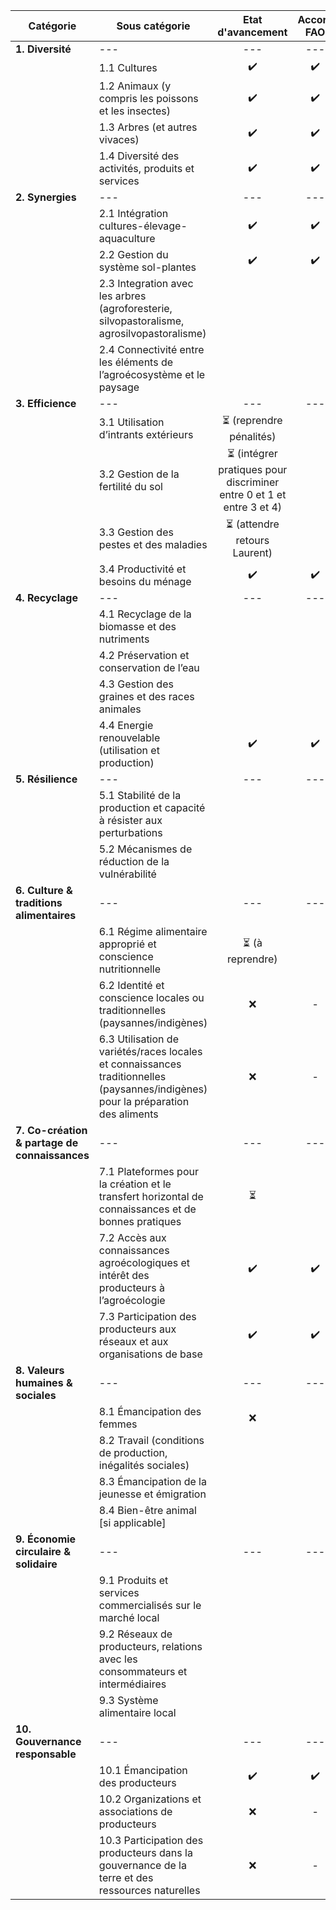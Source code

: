 | Catégorie | Sous catégorie                               |     Etat d'avancement     |        Accord FAO          |
|-----------|-------------------------------------------------------------|:-------------------------:|:--------------------------:|
|   **1. Diversité**         |            ---                         |            ---               |             ---               |
|           |    1.1 Cultures                                            |            ✔️             |            ✔️                |
|           |    1.2 Animaux (y compris les poissons et les insectes)    |            ✔️             |            ✔️              |
|           |    1.3 Arbres (et autres vivaces)                          |            ✔️             |            ✔️            |
|           |    1.4 Diversité des activités, produits et services       |            ✔️             |            ✔️          |
|   **2. Synergies**        |            ---                                |            ---               |             ---                |
|           |    2.1 Intégration cultures-élevage-aquaculture            |              ✔️             |            ✔️                |
|           |    2.2 Gestion du système sol-plantes                      |              ✔️             |             ✔️               |
|           |    2.3 Integration avec les arbres (agroforesterie, silvopastoralisme, agrosilvopastoralisme) |                     |                            |
|           |    2.4 Connectivité entre les éléments de l’agroécosystème et le paysage |                |                            |
|   **3. Efficience**          |          ---                               |                ---               |             ---                 |
|           |    3.1 Utilisation d’intrants extérieurs                   |           ⏳ (reprendre pénalités)              |                            |
|           |    3.2 Gestion de la fertilité du sol                      |            ⏳ (intégrer pratiques pour discriminer entre 0 et 1 et entre 3 et 4)               |                            |
|           |    3.3 Gestion des pestes et des maladies                  |             ⏳ (attendre retours Laurent)             |                            |
|           |    3.4 Productivité et besoins du ménage                   |              ✔️             |              ✔️              |
|  **4. Recyclage**          |       ---                                     |                 ---               |             ---                    |
|           |    4.1 Recyclage de la biomasse et des nutriments          |                           |                            |
|           |    4.2 Préservation et conservation de l’eau                |                           |                            |
|           |    4.3 Gestion des graines et des races animales           |                           |                            |
|           |    4.4 Energie renouvelable (utilisation et production)    |             ✔️              |           ✔️                 |
|  **5. Résilience**          |        ---                                   |          ---                 |           ---                 |
|           |    5.1 Stabilité de la production et capacité à résister aux perturbations |                |                            |
|           |    5.2 Mécanismes de réduction de la vulnérabilité         |                           |                            |
|  **6. Culture & traditions alimentaires**         |         ---           |         ---                  |          ---                  |
|           |    6.1 Régime alimentaire approprié et conscience nutritionnelle |         ⏳ (à reprendre)              |                           |
|           |    6.2 Identité et conscience locales ou traditionnelles (paysannes/indigènes) |    ❌       |              -              |
|           |    6.3 Utilisation de variétés/races locales et connaissances traditionnelles (paysannes/indigènes) pour la préparation des aliments |          ❌             |           -                 |
|  **7. Co-création & partage de connaissances**         |     ---         |        ---                   |         ---                   |
|             |    7.1 Plateformes pour la création et le transfert horizontal de connaissances et de bonnes pratiques |     ⏳      |                            |
|           |    7.2 Accès aux connaissances agroécologiques et intérêt des producteurs à l’agroécologie |    ✔️           |             ✔️               |
|           |    7.3 Participation des producteurs aux réseaux et aux organisations de base |         ✔️            |                ✔️            |
|   **8. Valeurs humaines & sociales**        |       ---                  |            ---               |          ---                  |
|            |    8.1 Émancipation des femmes                             |            ❌               |                            |
|           |    8.2 Travail (conditions de production, inégalités sociales) |                           |                            |
|           |    8.3 Émancipation de la jeunesse et émigration            |                           |                            |
|           |    8.4 Bien-être animal [si applicable]                    |                           |                            |
|   **9. Économie circulaire & solidaire**         |       ---              |           ---                |          ---                  |
|           |    9.1 Produits et services commercialisés sur le marché local |                           |                            |
|           |    9.2 Réseaux de producteurs, relations avec les consommateurs et intermédiaires |                  |                            |
|           |    9.3 Système alimentaire local                           |                           |                            |
|   **10. Gouvernance responsable**        |      ---                        |         ---                  |         ---                   |
|           |    10.1 Émancipation des producteurs                        |          ✔️               |            ✔️                |
|           |    10.2 Organizations et associations de producteurs       |          ❌              |              -              |
|           |    10.3 Participation des producteurs dans la gouvernance de la terre et des ressources naturelles |           ❌             |            -                |
